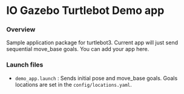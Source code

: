 # IO Gazebo Turtlebot Demo app
### Overview
Sample application package for turtlebot3. Current app will just send sequential move_base goals. You can add your app here.

### Launch files
- `demo_app.launch` : Sends initial pose and move_base goals. Goals locations are set in the `config/locations.yaml`.



